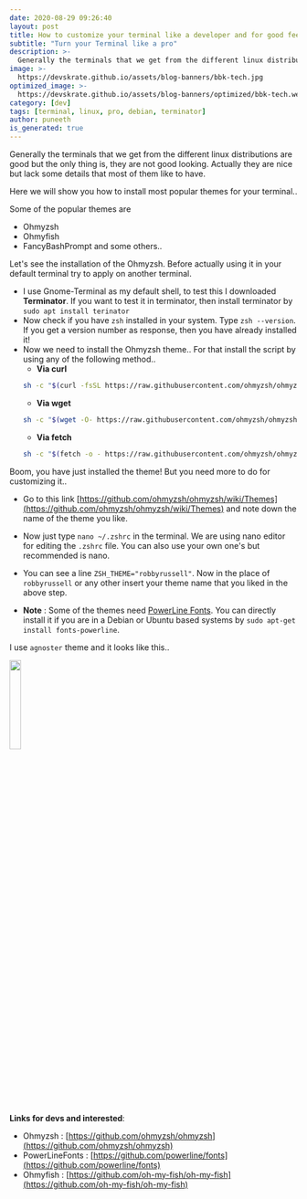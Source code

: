 ```yaml
---
date: 2020-08-29 09:26:40
layout: post
title: How to customize your terminal like a developer and for good feel
subtitle: "Turn your Terminal like a pro"
description: >-
  Generally the terminals that we get from the different linux distributions are good but the only thing is, they are not good looking.
image: >-
  https://devskrate.github.io/assets/blog-banners/bbk-tech.jpg
optimized_image: >-
  https://devskrate.github.io/assets/blog-banners/optimized/bbk-tech.webp
category: [dev]
tags: [terminal, linux, pro, debian, terminator]
author: puneeth
is_generated: true
---
```


Generally the terminals that we get from the different linux distributions are good but the only thing is, they are not good looking. Actually they are nice but lack some details that most of them like to have. 

Here we will show you how to install most popular themes for your terminal..

Some of the popular themes are 
+ Ohmyzsh
+ Ohmyfish
+ FancyBashPrompt and some others..

Let's see the installation of the Ohmyzsh. Before actually using it in your default terminal try to apply on another terminal.

+ I use Gnome-Terminal as my default shell, to test this I downloaded **Terminator**. If you want to test it in terminator, then install terminator by `sudo apt install terinator`
+ Now check if you have `zsh` installed in your system. Type `zsh --version`. If you get a version number as response, then you have already installed it!
+ Now we need to install the Ohmyzsh theme.. For that install the script by using any of the following method..
    - **Via curl**
    ```bash
    sh -c "$(curl -fsSL https://raw.githubusercontent.com/ohmyzsh/ohmyzsh/master/tools/install.sh)"
    ```
    - **Via wget**
    ```bash
    sh -c "$(wget -O- https://raw.githubusercontent.com/ohmyzsh/ohmyzsh/master/tools/install.sh)"
    ```
    - **Via fetch**
    ```bash
    sh -c "$(fetch -o - https://raw.githubusercontent.com/ohmyzsh/ohmyzsh/master/tools/install.sh)"
    ```
Boom, you have just installed the theme! But you need more to do for customizing it..

+ Go to this link [https://github.com/ohmyzsh/ohmyzsh/wiki/Themes](https://github.com/ohmyzsh/ohmyzsh/wiki/Themes) and note down the name of the theme you like.

+ Now just type `nano ~/.zshrc` in the terminal. We are using nano editor for editing the `.zshrc` file. You can also use your own one's but recommended is nano.

+ You can see a line `ZSH_THEME="robbyrussell"`. Now in the place of `robbyrussell` or any other insert your theme name that you liked in the above step.

+ **Note** :
Some of the themes need [PowerLine Fonts](https://github.com/powerline/fonts). You can directly install it if you are in a Debian or Ubuntu based systems by `sudo apt-get install fonts-powerline`. 

I use `agnoster` theme and it looks like this..

<div class="slide-show">

<a href="https://devskrate.github.io/assets/images/dev/terminal/customize-terminal.jpg" data-lightbox="image-1" data-title=""><img width="20%" src="https://devskrate.github.io/assets/images/dev/terminal/customize-terminal.jpg"></a>

</div>

**Links for devs and interested**:

- Ohmyzsh : [https://github.com/ohmyzsh/ohmyzsh](https://github.com/ohmyzsh/ohmyzsh)
- PowerLineFonts : [https://github.com/powerline/fonts](https://github.com/powerline/fonts)
- Ohmyfish : [https://github.com/oh-my-fish/oh-my-fish](https://github.com/oh-my-fish/oh-my-fish)